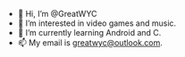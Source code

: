 - 👋 Hi, I’m @GreatWYC
- 👀 I’m interested in video games and music.
- 🌱 I’m currently learning Android and C.
- 📫 My email is greatwyc@outlook.com.

<!---
GreatWYC/GreatWYC is a ✨ special ✨ repository because its `README.md` (this file) appears on your GitHub profile.
You can click the Preview link to take a look at your changes.
--->
